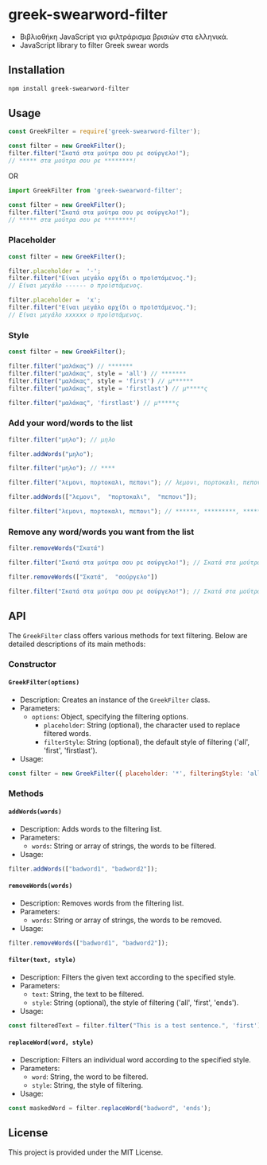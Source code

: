 # greek-swearword-filter
- Βιβλιοθήκη JavaScript για φιλτράρισμα βρισιών στα ελληνικά.
- JavaScript library to filter Greek swear words

## Installation
```bash
npm install greek-swearword-filter
```
## Usage
```javascript
const GreekFilter = require('greek-swearword-filter');

const filter = new GreekFilter(); 
filter.filter("Σκατά στα μούτρα σου ρε σούργελο!");
// ***** στα μούτρα σου ρε ********!
```
OR
```javascript
import GreekFilter from 'greek-swearword-filter';

const filter = new GreekFilter();
filter.filter("Σκατά στα μούτρα σου ρε σούργελο!");
// ***** στα μούτρα σου ρε ********!
```

### Placeholder
```javascript
const filter = new GreekFilter();

filter.placeholder =  '-';
filter.filter("Είναι μεγάλο αρχίδι ο προϊστάμενος.");
// Είναι μεγάλο ------ ο προϊστάμενος.

filter.placeholder =  'x';
filter.filter("Είναι μεγάλο αρχίδι ο προϊστάμενος.");
// Είναι μεγάλο xxxxxx ο προϊστάμενος.
```

### Style
```javascript
const filter = new GreekFilter();

filter.filter("μαλάκας") // *******
filter.filter("μαλάκας", style = 'all') // *******
filter.filter("μαλάκας", style = 'first') // μ******
filter.filter("μαλάκας", style = 'firstlast') // μ*****ς
```

```javascript
filter.filter("μαλάκας", 'firstlast') // μ*****ς
```

### Add your word/words to the list
```javascript
filter.filter("μηλο"); // μηλο

filter.addWords("μηλο");

filter.filter("μηλο"); // ****
```

```javascript
filter.filter("λεμονι, πορτοκαλι, πεπονι"); // λεμονι, πορτοκαλι, πεπονι

filter.addWords(["λεμονι",  "πορτοκαλι",  "πεπονι"]);

filter.filter("λεμονι, πορτοκαλι, πεπονι"); // ******, *********, ******
```

### Remove any word/words you want from the list
```javascript
filter.removeWords("Σκατά")

filter.filter("Σκατά στα μούτρα σου ρε σούργελο!"); // Σκατά στα μούτρα σου ρε ********!
```
```javascript
filter.removeWords(["Σκατά",  "σούργελο"])

filter.filter("Σκατά στα μούτρα σου ρε σούργελο!"); // Σκατά στα μούτρα σου ρε σούργελο!
```

## API
The `GreekFilter` class offers various methods for text filtering. Below are detailed descriptions of its main methods:

### Constructor
#### `GreekFilter(options)`
- Description: Creates an instance of the `GreekFilter` class.
- Parameters:
  - `options`: Object, specifying the filtering options.
    - `placeholder`: String (optional), the character used to replace filtered words.
    - `filterStyle`: String (optional), the default style of filtering ('all', 'first', 'firstlast').
- Usage:
```javascript
const filter = new GreekFilter({ placeholder: '*', filteringStyle: 'all' });
```

### Methods
#### `addWords(words)`
- Description: Adds words to the filtering list.
- Parameters:
  - `words`: String or array of strings, the words to be filtered.
- Usage:
```javascript
filter.addWords(["badword1", "badword2"]);
```
#### `removeWords(words)`
- Description: Removes words from the filtering list.
- Parameters:
  - `words`: String or array of strings, the words to be removed.
- Usage:
```javascript
filter.removeWords(["badword1", "badword2"]);
```

#### `filter(text, style)`
- Description: Filters the given text according to the specified style.
- Parameters:
  - `text`: String, the text to be filtered.
  - `style`: String (optional), the style of filtering ('all', 'first', 'ends').
- Usage:
```javascript
const filteredText = filter.filter("This is a test sentence.", 'first');
```

#### `replaceWord(word, style)`
- Description: Filters an individual word according to the specified style.
- Parameters:
  - `word`: String, the word to be filtered.
  - `style`: String, the style of filtering.
- Usage:
```javascript
const maskedWord = filter.replaceWord("badword", 'ends');
```

## License
This project is provided under the MIT License.
